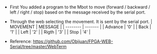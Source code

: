 * First You added a program to the Mbot to move (forward / backward / left / right / stop) based on the message received by the serial port.
* Through the web selecting the movement. It is sent by the serial port.
            | MOVEMENT | MESSAGE |
            | -------- | ------- |
            |  Advance |   '0'   |
            |  Back    |   '1'   |
            |  Left    |   '2'   |
            |  Rigth   |   '3'   |
            |  Stop    |   '4'   |

* Reference: https://github.com/Obijuan/FPGA-WEB-Serial/tree/master/WebTerm
